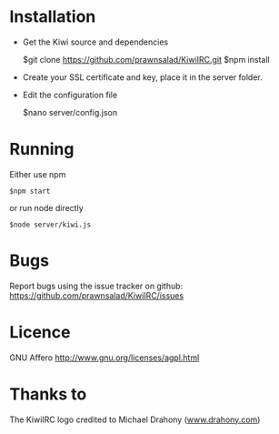 # Installation
* Get the Kiwi source and dependencies

    $git clone https://github.com/prawnsalad/KiwiIRC.git
    $npm install
    
* Create your SSL certificate and key, place it in the server folder.

* Edit the configuration file

    $nano server/config.json
    
# Running 
Either use npm

    $npm start

or run node directly

    $node server/kiwi.js

# Bugs
Report bugs using the issue tracker on github: https://github.com/prawnsalad/KiwiIRC/issues

# Licence
GNU Affero
http://www.gnu.org/licenses/agpl.html


# Thanks to
The KiwiIRC logo credited to Michael Drahony (www.drahony.com)
